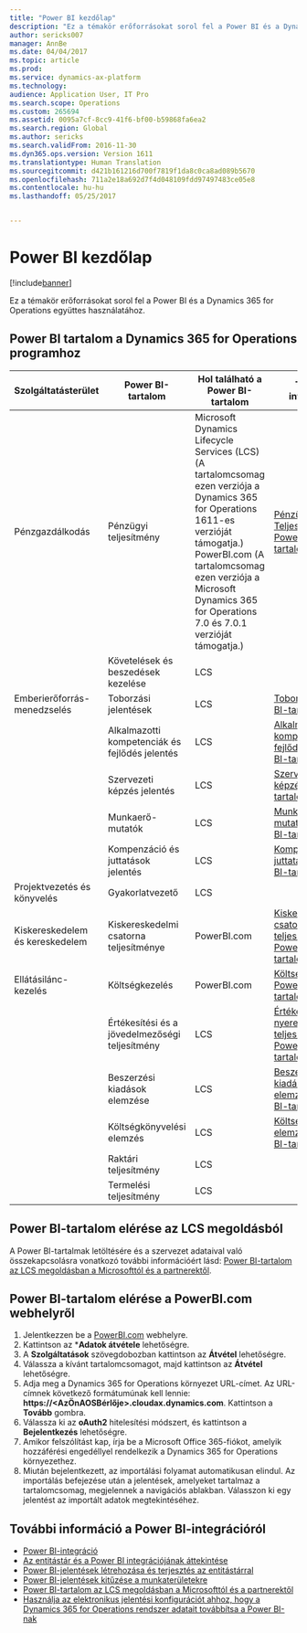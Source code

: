 ```yaml
---
title: "Power BI kezdőlap"
description: "Ez a témakör erőforrásokat sorol fel a Power BI és a Dynamics 365 for Operations együttes használatához."
author: sericks007
manager: AnnBe
ms.date: 04/04/2017
ms.topic: article
ms.prod: 
ms.service: dynamics-ax-platform
ms.technology: 
audience: Application User, IT Pro
ms.search.scope: Operations
ms.custom: 265694
ms.assetid: 0095a7cf-8cc9-41f6-bf00-b59868fa6ea2
ms.search.region: Global
ms.author: sericks
ms.search.validFrom: 2016-11-30
ms.dyn365.ops.version: Version 1611
ms.translationtype: Human Translation
ms.sourcegitcommit: d421b161216d700f7819f1da8c0ca8ad089b5670
ms.openlocfilehash: 711a2e18a692d7f4d048109fdd97497483ce05e8
ms.contentlocale: hu-hu
ms.lasthandoff: 05/25/2017


---
```


# <a name="power-bi-home-page"></a>Power BI kezdőlap

[!include[banner](../includes/banner.md)]


Ez a témakör erőforrásokat sorol fel a Power BI és a Dynamics 365 for Operations együttes használatához.

<a name="power-bi-content-for-dynamics-365-for-operations"></a>Power BI tartalom a Dynamics 365 for Operations programhoz
------------------------------------------------

| **Szolgáltatásterület**                  | **Power BI-tartalom**                          | **Hol található a Power BI-tartalom**                                                                                                                                                                                         | **További információ**                                                                                                                                                               |
|-----------------------------------|-----------------------------------------------|--------------------------------------------------------------------------------------------------------------------------------------------------------------------------------------------------------------------------------|------------------------------------------------------------------------------------------------------------------------------------------------------------------------------|
| Pénzgazdálkodás              | Pénzügyi teljesítmény                         | Microsoft Dynamics Lifecycle Services (LCS) (A tartalomcsomag ezen verziója a Dynamics 365 for Operations 1611-es verzióját támogatja.) PowerBI.com (A tartalomcsomag ezen verziója a Microsoft Dynamics 365 for Operations 7.0 és 7.0.1 verzióját támogatja.) | [Pénzügyi Teljesítmény Power BI-tartalom](financial-performance-power-bi-content-pack.md)                                               |
|                                   | Követelések és beszedések kezelése             | LCS                                                                                                                                                                                                                            |                                                                                                                                                                              |
| Emberierőforrás-menedzselés          | Toborzási jelentések                            | LCS                                                                                                                                                                                                                            | [Toborzási Power BI-tartalom](recruiting-analysis-power-bi-content-pack.md)                                                       |
|                                   | Alkalmazotti kompetenciák és fejlődés jelentés | LCS                                                                                                                                                                                                                            | [Alkalmazotti kompetenciák és fejlődés Power BI-tartalom](employee-competencies-and-development-analysis-power-bi-content-pack.md) |
|                                   | Szervezeti képzés jelentés               | LCS                                                                                                                                                                                                                            | [Szervezeti képzés Power BI-tartalom](organizational-training-analysis-power-bi-content-pack.md)                             |
|                                   | Munkaerő-mutatók                             | LCS                                                                                                                                                                                                                            | [Munkaerő-mutatók Power BI-tartalom](workforce-analysis-power-bi-content-pack.md)                                                 |
|                                   | Kompenzáció és juttatások jelentés             | LCS                                                                                                                                                                                                                            | [Kompenzáció és juttatások Power BI-tartalom](compensation-and-benefits-analysis-power-bi-content-pack.md)                         |
| Projektvezetés és könyvelés | Gyakorlatvezető                              | LCS                                                                                                                                                                                                                            |                                                                                                                                                                              |
| Kiskereskedelem és kereskedelem               | Kiskereskedelmi csatorna teljesítménye                    | PowerBI.com                                                                                                                                                                                                                    | [Kiskereskedelmi csatorna teljesítmény Power BI-tartalom](retail-channel-performance-dashboard-power-bi-data.md)                 |
| Ellátásilánc-kezelés           | Költségkezelés                               | PowerBI.com                                                                                                                                                                                                                    |  [Költségkezelési Power BI-tartalom](cost-management-content-pack.md)                                                          |
|                                   | Értékesítési és a jövedelmezőségi teljesítmény           | LCS                                                                                                                                                                                                                            | [Értékesítési és nyereségességi teljesítmény Power BI-tartalom](sales-profitability-performance-content-pack.md)          |
|                                   | Beszerzési kiadások elemzése                       | LCS                                                                                                                                                                                                                            | [Beszerzési kiadások elemzése Power BI-tartalom](purchase-content-pack-for-power-bi.md)                                                 |
|                                   | Költségkönyvelési elemzés                      | LCS                                                                                                                                                                                                                            | [Költségkönyvelési elemzés Power BI-tartalom](cost-accounting-analysis-content-pack.md)                                         |
|                                   | Raktári teljesítmény                         | LCS                                                                                                                                                                                                                            |                                                                                                                                                                              |
|                                   | Termelési teljesítmény                        | LCS                                                                                                                                                                                                                            |                                                                                                                                                                              |

## <a name="access-power-bi-content-from-lcs"></a>Power BI-tartalom elérése az LCS megoldásból
A Power BI-tartalmak letöltésére és a szervezet adataival való összekapcsolásra vonatkozó további információért lásd: [Power BI-tartalom az LCS megoldásban a Microsofttól és a partnerektől](power-bi-content-microsoft-partners.md).

## <a name="access-power-bi-content-from-powerbicom"></a>Power BI-tartalom elérése a PowerBI.com webhelyről
1.  Jelentkezzen be a [PowerBI.com](https://www.powerbi.com/) webhelyre.
2.  Kattintson az ***Adatok átvétele** lehetőségre.
3.  A **Szolgáltatások** szövegdobozban kattintson az **Átvétel** lehetőségre.
4.  Válassza a kívánt tartalomcsomagot, majd kattintson az **Átvétel** lehetőségre.
5.  Adja meg a Dynamics 365 for Operations környezet URL-címet. Az URL-címnek következő formátumúnak kell lennie: **https://&lt;AzÖnAOSBérlője&gt;.cloudax.dynamics.com**. Kattintson a **Tovább** gombra.
6.  Válassza ki az **oAuth2** hitelesítési módszert, és kattintson a **Bejelentkezés** lehetőségre.
7.  Amikor felszólítást kap, írja be a Microsoft Office 365-fiókot, amelyik hozzáférési engedéllyel rendelkezik a Dynamics 365 for Operations környezethez.
8.  Miután bejelentkezett, az importálási folyamat automatikusan elindul. Az importálás befejezése után a jelentések, amelyeket tartalmaz a tartalomcsomag, megjelennek a navigációs ablakban. Válasszon ki egy jelentést az importált adatok megtekintéséhez.

## <a name="learn-more-about-the-power-bi-integration"></a>További információ a Power BI-integrációról
-   [Power BI-integráció](power-bi-integration.md)
-   [Az entitástár és a Power BI integrációjának áttekintése](power-bi-integration-entity-store.md)
-   [Power BI-jelentések létrehozása és terjesztés az entitástárral](author-distribute-power-bi-reports.md)
-   [Power BI-jelentések kitűzése a munkaterületekre](pin-power-bi-reports.md)
-   [Power BI-tartalom az LCS megoldásban a Microsofttól és a partnerektől](power-bi-content-microsoft-partners.md)
-   [Használja az elektronikus jelentési konfigurációt ahhoz, hogy a Dynamics 365 for Operations rendszer adatait továbbítsa a Power BI-nak](general-electronic-reporting-report-configuration-get-data-powerbi.md)







